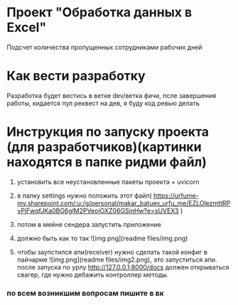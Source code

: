 # Проект "Обработка данных в Excel"

Подсчет количества пропущенных сотрудниками рабочих дней

# Как вести разработку

Разработка будет вестись в ветке dev/ветка фичи, псле завершения работы, кидается пул реквест на дев, я буду код ревью
делать

# Инструкция по запуску проекта (для разработчиков)(картинки находятся в папке ридми файл)

1) установить все неустановленные пакеты проекта + uvicorn

2) в папку settings нужно положить этот
   файл( https://urfume-my.sharepoint.com/:u:/g/personal/makar_batuev_urfu_me/EZLOlezmttRPvPjFwqfJKa0BG6glM2PVeojOXZ06GSinHw?e=sUVEX3 )

3) потом в мейне сендера запустить приложение

4) должно быть как то так ![img.png](readme files/img.png)

5) чтобы заупстился апи(receiver) нужно сделать такой конфиг в пайчарме ![img.png](readme files/img2.png), это
   запуститься апи. после запуска по урлу  http://127.0.0.1:8000/docs должен открываться свагер, где нужно дебажить
   контроллер методы.


### по всем возникшим вопросам пишите в вк 
